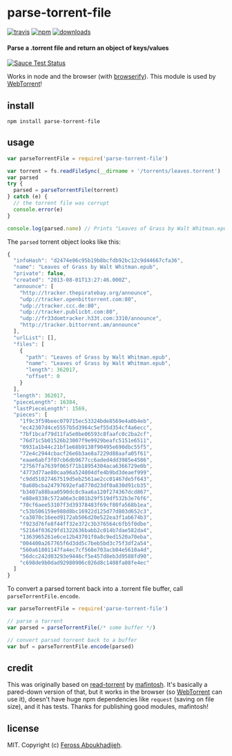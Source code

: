# parse-torrent-file
[![travis](https://img.shields.io/travis/feross/parse-torrent-file.svg?style=flat)](https://travis-ci.org/feross/parse-torrent-file)
[![npm](https://img.shields.io/npm/v/parse-torrent-file.svg?style=flat)](https://npmjs.org/package/parse-torrent-file)
[![downloads](https://img.shields.io/npm/dm/parse-torrent-file.svg?style=flat)](https://npmjs.org/package/parse-torrent-file)

#### Parse a .torrent file and return an object of keys/values

[![Sauce Test Status](https://saucelabs.com/browser-matrix/parse-torrent-file.svg)](https://saucelabs.com/u/parse-torrent-file)

Works in node and the browser (with [browserify](http://browserify.org/)). This module is
used by [WebTorrent](http://webtorrent.io)!

## install

```
npm install parse-torrent-file
```

## usage

```js
var parseTorrentFile = require('parse-torrent-file')

var torrent = fs.readFileSync(__dirname + '/torrents/leaves.torrent')
var parsed
try {
  parsed = parseTorrentFile(torrent)
} catch (e) {
  // the torrent file was corrupt
  console.error(e)
}

console.log(parsed.name) // Prints "Leaves of Grass by Walt Whitman.epub"
```

The `parsed` torrent object looks like this:

```js
{
  "infoHash": "d2474e86c95b19b8bcfdb92bc12c9d44667cfa36",
  "name": "Leaves of Grass by Walt Whitman.epub",
  "private": false,
  "created": "2013-08-01T13:27:46.000Z",
  "announce": [
    "http://tracker.thepiratebay.org/announce",
    "udp://tracker.openbittorrent.com:80",
    "udp://tracker.ccc.de:80",
    "udp://tracker.publicbt.com:80",
    "udp://fr33domtracker.h33t.com:3310/announce",
    "http://tracker.bittorrent.am/announce"
  ],
  "urlList": [],
  "files": [
    {
      "path": "Leaves of Grass by Walt Whitman.epub",
      "name": "Leaves of Grass by Walt Whitman.epub",
      "length": 362017,
      "offset": 0
    }
  ],
  "length": 362017,
  "pieceLength": 16384,
  "lastPieceLength": 1569,
  "pieces": [
    "1f9c3f59beec079715ec53324bde8569e4a0b4eb",
    "ec42307d4ce5557b5d3964c5ef55d354cf4a6ecc",
    "7bf1bcaf79d11fa5e0be06593c8faafc0c2ba2cf",
    "76d71c5b01526b23007f9e9929beafc5151e6511",
    "0931a1b44c21bf1e68b9138f90495e690dbc55f5",
    "72e4c2944cbacf26e6b3ae8a7229d88aafa05f61",
    "eaae6abf3f07cb6db9677cc6aded4dd3985e4586",
    "27567fa7639f065f71b18954304aca6366729e0b",
    "4773d77ae80caa96a524804dfe4b9bd3deaef999",
    "c9dd51027467519d5eb2561ae2cc01467de5f643",
    "0a60bcba24797692efa8770d23df0a830d91cb35",
    "b3407a88baa0590dc8c9aa6a120f274367dcd867",
    "e88e8338c572a06e3c801b29f519df532b3e76f6",
    "70cf6aee53107f3d39378483f69cf80fa568b1ea",
    "c53b506159e988d8bc16922d125d77d803d652c3",
    "ca3070c16eed9172ab506d20e522ea3f1ab674b3",
    "f923d76fe8f44ff32e372c3b376564c6fb5f0dbe",
    "52164f03629fd1322636babb2c014b7dae582da4",
    "1363965261e6ce12b43701f0a8c9ed1520a70eba",
    "004400a267765f6d3dd5c7beb5bd3c75f3df2a54",
    "560a61801147fa4ec7cf568e703acb04e5610a4d",
    "56dcc242d03293e9446cf5e457d8eb3d9588fd90",
    "c698de9b0dad92980906c026d8c1408fa08fe4ec"
  ]
}
```

To convert a parsed torrent back into a .torrent file buffer, call `parseTorrentFile.encode`.

```js
var parseTorrentFile = require('parse-torrent-file')

// parse a torrent
var parsed = parseTorrentFile(/* some buffer */)

// convert parsed torrent back to a buffer
var buf = parseTorrentFile.encode(parsed)
```

## credit

This was originally based on [read-torrent](https://www.npmjs.org/package/read-torrent) by [mafintosh](https://twitter.com/mafintosh). It's basically a pared-down version of that, but it works in the browser (so [WebTorrent](http://webtorrent.io) can use it), doesn't have huge npm dependencies like `request` (saving on file size), and it has tests. Thanks for publishing good modules, mafintosh!

## license

MIT. Copyright (c) [Feross Aboukhadijeh](http://feross.org).
